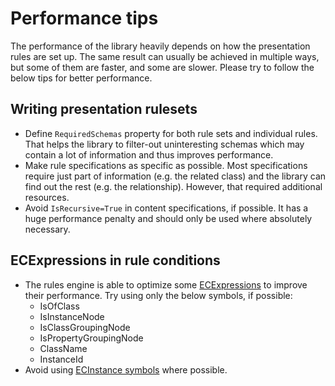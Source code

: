 # Performance tips

The performance of the library heavily depends on how the presentation rules
are set up. The same result can usually be achieved in multiple ways, but
some of them are faster, and some are slower. Please try to follow the below
tips for better performance.

## Writing presentation rulesets

- Define `RequiredSchemas` property for both rule sets and individual rules.
  That helps the library to filter-out uninteresting schemas
  which may contain a lot of information and thus improves performance.
- Make rule specifications as specific as possible. Most specifications require
  just part of information (e.g. the related class) and the library can find out
  the rest (e.g. the relationship). However, that required additional resources.
- Avoid `IsRecursive=True` in content specifications, if possible. It has a huge
  performance penalty and should only be used where absolutely necessary.

## ECExpressions in rule conditions

- The rules engine is able to optimize some [ECExpressions](./ECExpressions.md)
  to improve their performance. Try using only the below symbols, if possible:
  - IsOfClass
  - IsInstanceNode
  - IsClassGroupingNode
  - IsPropertyGroupingNode
  - ClassName
  - InstanceId
- Avoid using [ECInstance symbols](./ECExpressions.md#ecinstance) where possible.
